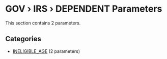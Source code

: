# GOV › IRS › DEPENDENT Parameters

This section contains 2 parameters.

## Categories

- [INELIGIBLE_AGE](ineligible_age/index.md) (2 parameters)
